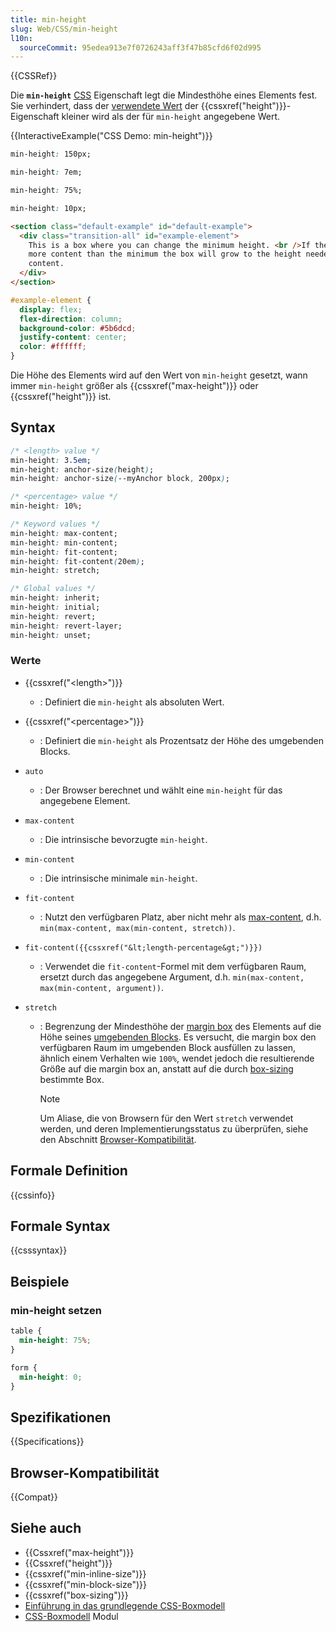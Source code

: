 ```yaml
---
title: min-height
slug: Web/CSS/min-height
l10n:
  sourceCommit: 95edea913e7f0726243aff3f47b85cfd6f02d995
---
```


{{CSSRef}}

Die **`min-height`** [CSS](/de/docs/Web/CSS) Eigenschaft legt die Mindesthöhe eines Elements fest. Sie verhindert, dass der [verwendete Wert](/de/docs/Web/CSS/CSS_cascade/Value_processing#used-value) der {{cssxref("height")}}-Eigenschaft kleiner wird als der für `min-height` angegebene Wert.

{{InteractiveExample("CSS Demo: min-height")}}

```css interactive-example-choice
min-height: 150px;
```

```css interactive-example-choice
min-height: 7em;
```

```css interactive-example-choice
min-height: 75%;
```

```css interactive-example-choice
min-height: 10px;
```

```html interactive-example
<section class="default-example" id="default-example">
  <div class="transition-all" id="example-element">
    This is a box where you can change the minimum height. <br />If there is
    more content than the minimum the box will grow to the height needed by the
    content.
  </div>
</section>
```

```css interactive-example
#example-element {
  display: flex;
  flex-direction: column;
  background-color: #5b6dcd;
  justify-content: center;
  color: #ffffff;
}
```

Die Höhe des Elements wird auf den Wert von `min-height` gesetzt, wann immer `min-height` größer als {{cssxref("max-height")}} oder {{cssxref("height")}} ist.

## Syntax

```css
/* <length> value */
min-height: 3.5em;
min-height: anchor-size(height);
min-height: anchor-size(--myAnchor block, 200px);

/* <percentage> value */
min-height: 10%;

/* Keyword values */
min-height: max-content;
min-height: min-content;
min-height: fit-content;
min-height: fit-content(20em);
min-height: stretch;

/* Global values */
min-height: inherit;
min-height: initial;
min-height: revert;
min-height: revert-layer;
min-height: unset;
```

### Werte

- {{cssxref("&lt;length&gt;")}}
  - : Definiert die `min-height` als absoluten Wert.
- {{cssxref("&lt;percentage&gt;")}}
  - : Definiert die `min-height` als Prozentsatz der Höhe des umgebenden Blocks.
- `auto`
  - : Der Browser berechnet und wählt eine `min-height` für das angegebene Element.
- `max-content`
  - : Die intrinsische bevorzugte `min-height`.
- `min-content`
  - : Die intrinsische minimale `min-height`.
- `fit-content`
  - : Nutzt den verfügbaren Platz, aber nicht mehr als [max-content](/de/docs/Web/CSS/max-content), d.h. `min(max-content, max(min-content, stretch))`.
- `fit-content({{cssxref("&lt;length-percentage&gt;")}})`
  - : Verwendet die `fit-content`-Formel mit dem verfügbaren Raum, ersetzt durch das angegebene Argument, d.h. `min(max-content, max(min-content, argument))`.
- `stretch`

  - : Begrenzung der Mindesthöhe der [margin box](/de/docs/Learn_web_development/Core/Styling_basics/Box_model#parts_of_a_box) des Elements auf die Höhe seines [umgebenden Blocks](/de/docs/Web/CSS/CSS_display/Containing_block#identifying_the_containing_block). Es versucht, die margin box den verfügbaren Raum im umgebenden Block ausfüllen zu lassen, ähnlich einem Verhalten wie `100%`, wendet jedoch die resultierende Größe auf die margin box an, anstatt auf die durch [box-sizing](/de/docs/Web/CSS/box-sizing) bestimmte Box.

    > [!NOTE]
    > Um Aliase, die von Browsern für den Wert `stretch` verwendet werden, und deren Implementierungsstatus zu überprüfen, siehe den Abschnitt [Browser-Kompatibilität](#browser-kompatibilität).

## Formale Definition

{{cssinfo}}

## Formale Syntax

{{csssyntax}}

## Beispiele

### min-height setzen

```css
table {
  min-height: 75%;
}

form {
  min-height: 0;
}
```

## Spezifikationen

{{Specifications}}

## Browser-Kompatibilität

{{Compat}}

## Siehe auch

- {{Cssxref("max-height")}}
- {{Cssxref("height")}}
- {{cssxref("min-inline-size")}}
- {{cssxref("min-block-size")}}
- {{cssxref("box-sizing")}}
- [Einführung in das grundlegende CSS-Boxmodell](/de/docs/Web/CSS/CSS_box_model/Introduction_to_the_CSS_box_model)
- [CSS-Boxmodell](/de/docs/Web/CSS/CSS_box_model) Modul

